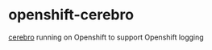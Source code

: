 # openshift-cerebro
[cerebro](https://github.com/lmenezes/cerebro) running on Openshift to support Openshift logging
